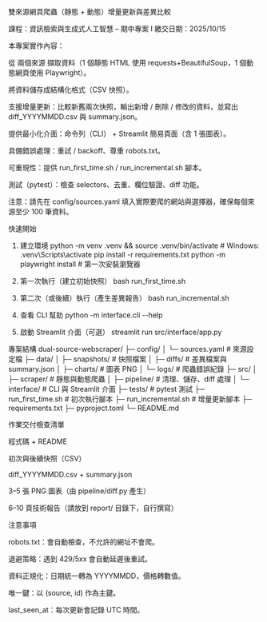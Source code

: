 雙來源網頁爬蟲（靜態 + 動態）增量更新與差異比較

課程：資訊檢索與生成式人工智慧 – 期中專案 I
繳交日期：2025/10/15

本專案實作內容：

從 兩個來源 擷取資料（1 個靜態 HTML 使用 requests+BeautifulSoup，1 個動態網頁使用 Playwright）。

將資料儲存成結構化格式（CSV 快照）。

支援增量更新：比較新舊兩次快照，輸出新增 / 刪除 / 修改的資料，並寫出 diff_YYYYMMDD.csv 與 summary.json。

提供最小化介面：命令列（CLI） + Streamlit 簡易頁面（含 1 張圖表）。

具備錯誤處理：重試 / backoff、尊重 robots.txt。

可重現性：提供 run_first_time.sh / run_incremental.sh 腳本。

測試（pytest）：檢查 selectors、去重、欄位驗證、diff 功能。

注意：請先在 config/sources.yaml 填入實際要爬的網站與選擇器，確保每個來源至少 100 筆資料。

快速開始
1. 建立環境
python -m venv .venv && source .venv/bin/activate   # Windows: .venv\\Scripts\\activate
pip install -r requirements.txt
python -m playwright install   # 第一次安裝瀏覽器

2. 第一次執行（建立初始快照）
bash run_first_time.sh

3. 第二次（或後續）執行（產生差異報告）
bash run_incremental.sh

4. 查看 CLI 幫助
python -m interface.cli --help

5. 啟動 Streamlit 介面（可選）
streamlit run src/interface/app.py

專案結構
dual-source-webscraper/
├─ config/
│  └─ sources.yaml        # 來源設定檔
├─ data/
│  ├─ snapshots/          # 快照檔案
│  ├─ diffs/              # 差異檔案與 summary.json
│  ├─ charts/             # 圖表 PNG
│  └─ logs/               # 爬蟲錯誤紀錄
├─ src/
│  ├─ scraper/            # 靜態與動態爬蟲
│  ├─ pipeline/           # 清理、儲存、diff 處理
│  └─ interface/          # CLI 與 Streamlit 介面
├─ tests/                 # pytest 測試
├─ run_first_time.sh      # 初次執行腳本
├─ run_incremental.sh     # 增量更新腳本
├─ requirements.txt
├─ pyproject.toml
└─ README.md

作業交付檢查清單

 程式碼 + README

 初次與後續快照（CSV）

 diff_YYYYMMDD.csv + summary.json

 3–5 張 PNG 圖表（由 pipeline/diff.py 產生）

 6–10 頁技術報告（請放到 report/ 目錄下，自行撰寫）

注意事項

robots.txt：會自動檢查，不允許的網址不會爬。

退避策略：遇到 429/5xx 會自動延遲後重試。

資料正規化：日期統一轉為 YYYYMMDD，價格轉數值。

唯一鍵：以 (source, id) 作為主鍵。

last_seen_at：每次更新會記錄 UTC 時間。
